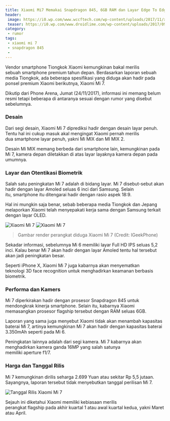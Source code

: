 ```yaml
---
title: Xiaomi Mi7 Memakai Snapdragon 845, 6GB RAM dan Layar Edge To Edge 
header:
 image: https://i0.wp.com/www.wccftech.com/wp-content/uploads/2017/11/xiaomi-mi-7-concept-design_149993263480.jpg?resize=640,320&ssl=1
 teaser: https://i0.wp.com/www.droidlime.com/wp-content/uploads/2017/09/Xiaomi-Mi-7-Rumor.jpg?resize=300,150&ssl=1
category:
 - rumor
tags:
 - xiaomi mi 7
 - snapdragon 845
 - 
---
```

Vendor smartphone Tiongkok Xiaomi kemungkinan bakal merilis sebuah smartphone premium tahun depan. Berdasarkan laporan sebuah media Tiongkok, ada beberapa spesifikasi yang diduga akan hadir pada ponsel premium Xiaomi berikutnya, Xiaomi Mi 7.

Dikutip dari Phone Arena, Jumat (24/11/2017), informasi ini memang belum resmi tetapi beberapa di antaranya sesuai dengan rumor yang disebut sebelumnya.

### Desain

Dari segi desain, Xiaomi Mi 7 diprediksi hadir dengan desain layar penuh. Tentu hal ini cukup masuk akal mengingat Xiaomi pernah merilis dua smartphone layar penuh, yakni Mi MIX dan MI MIX 2.

Desain Mi MIX memang berbeda dari smartphone lain, kemungkinan pada Mi 7, kamera depan diletakkan di atas layar layaknya kamera depan pada umumnya.

### Layar dan Otentikasi Biometrik

Salah satu peningkatan Mi 7 adalah di bidang layar. Mi 7 disebut-sebut akan hadir dengan layar Amoled seluas 6 inci dari Samsung. Selain itu, smartphone itu ditengarai hadir dengan rasio aspek 18:9.

Hal ini mungkin saja benar, sebab beberapa media Tiongkok dan Jepang melaporkan Xiaomi telah menyepakati kerja sama dengan Samsung terkait dengan layar OLED.

![Xiaomi Mi 7](https://i0.wp.com/www.igeekphone.com/wp-content/uploads/2017/05/xiaomi-mi7-igeekphone-600x359.jpg?resize=600,300&ssl=1)
![Xiaomi Mi 7](https://i0.wp.com/www.igeekphone.com/wp-content/uploads/2017/05/xiaomi-mi7-igeekphone2-600x359.jpg?resize=600,300&ssl=1)

> Gambar render perangkat diduga Xiaomi Mi 7 (Credit: IGeekPhone)

Sekadar informasi, sebelumnya Mi 6 memiliki layar Full HD IPS seluas 5,2 inci. Kalau benar Mi 7 akan hadir dengan layar Amoled tentu hal tersebut akan jadi peningkatan besar.

Seperti iPhone X, Xiaomi Mi 7 juga kabarnya akan menyematkan teknologi 3D face recognition untuk menghadirkan keamanan berbasis biometrik.

### Performa dan Kamers

Mi 7 diperkirakan hadir dengan prosesor Snapdragon 845 untuk mendongkrak kinerja smartphone. Selain itu, kabarnya Xiaomi memasangkan prosesor flagship tersebut dengan RAM seluas 6GB.

Laporan yang sama juga menyebut Xiaomi tidak akan menambah kapasitas baterai Mi 7, artinya kemungkinan Mi 7 akan hadir dengan kapasitas baterai 3.350mAh seperti pada Mi 6.

Peningkatan lainnya adalah dari segi kamera. Mi 7 kabarnya akan menghadirkan kamera ganda 16MP yang salah satunya memiliki aperture f1/7.

### Harga dan Tanggal Rilis

Mi 7 kemungkinan dirilis seharga 2.699 Yuan atau sekitar Rp 5,5 jutaan. Sayangnya, laporan tersebut tidak menyebutkan tanggal perilisan Mi 7.

![Tanggal Rilis Xiaomi Mi 7](https://i0.wp.com/www.droidlime.com/wp-content/uploads/2017/09/Xiaomi-Mi-7-Rumor.jpg?resize=600,300&ssl=1)

Sejauh ini diketahui Xiaomi memiliki kebiasaan merilis perangkat flagship pada akhir kuartal 1 atau awal kuartal kedua, yakni Maret atau April.
